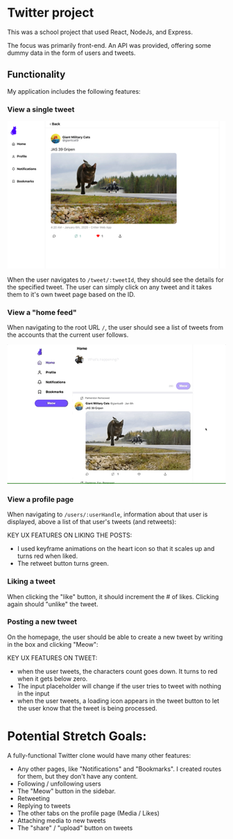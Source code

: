 # Twitter project

This was a school project that used React, NodeJs, and Express. 

The focus was primarily front-end. An API was provided, offering some dummy data in the form of users and tweets. 

## Functionality

My application includes the following features:

### View a single tweet

![Single tweet view](./readme_assets/screenshots/single-tweet-view1.png)

When the user navigates to `/tweet/:tweetId`, they should see the details for the specified tweet. The user can simply click on any tweet and it takes them to it's own tweet page based on the ID. 

### View a "home feed"

When navigating to the root URL `/`, the user should see a list of tweets from the accounts that the current user follows.

![Home feed view](./readme_assets/screenshots/index-view.gif)

### View a profile page

When navigating to `/users/:userHandle`, information about that user is displayed, above a list of that user's tweets (and retweets):

KEY UX FEATURES ON LIKING THE POSTS: 
- I used keyframe animations on the heart icon so that it scales up and turns red when liked. 
- The retweet button turns green. 

### Liking a tweet

When clicking the "like" button, it should increment the # of likes. Clicking again should "unlike" the tweet.

### Posting a new tweet

On the homepage, the user should be able to create a new tweet by writing in the box and clicking "Meow":

KEY UX FEATURES ON TWEET: 
- when the user tweets, the characters count goes down. It turns to red when it gets below zero. 
- The input placeholder will change if the user tries to tweet with nothing in the input
- when the user tweets, a loading icon appears in the tweet button to let the user know that the tweet is being processed. 

# Potential Stretch Goals: 

A fully-functional Twitter clone would have many other features: 

- Any other pages, like "Notifications" and "Bookmarks". I created routes for them, but they don't have any content.
- Following / unfollowing users
- The "Meow" button in the sidebar.
- Retweeting
- Replying to tweets
- The other tabs on the profile page (Media / Likes)
- Attaching media to new tweets
- The "share" / "upload" button on tweets 